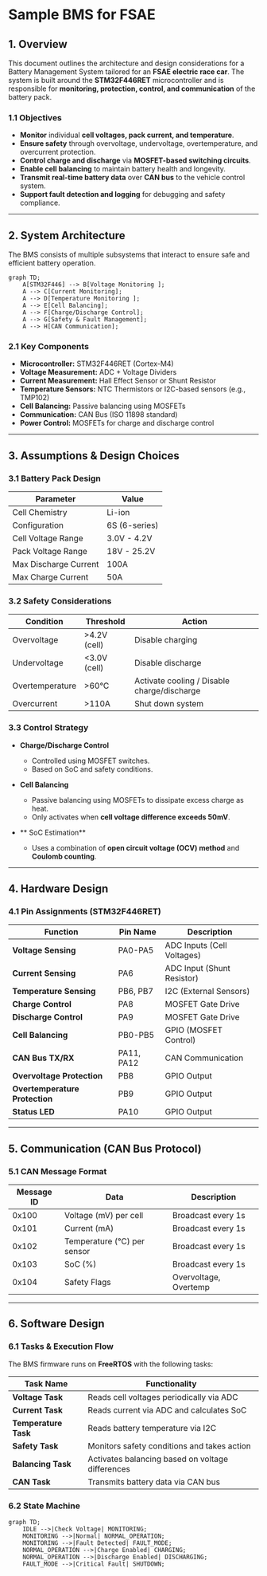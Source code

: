 #  Sample BMS for FSAE

## **1. Overview**
This document outlines the architecture and design considerations for a Battery Management System tailored for an **FSAE electric race car**. The system is built around the **STM32F446RET** microcontroller and is responsible for **monitoring, protection, control, and communication** of the battery pack.

### **1.1 Objectives**
- **Monitor** individual **cell voltages, pack current, and temperature**.
- **Ensure safety** through overvoltage, undervoltage, overtemperature, and overcurrent protection.
- **Control charge and discharge** via **MOSFET-based switching circuits**.
- **Enable cell balancing** to maintain battery health and longevity.
- **Transmit real-time battery data** over **CAN bus** to the vehicle control system.
- **Support fault detection and logging** for debugging and safety compliance.

---

## **2. System Architecture**
The BMS consists of multiple subsystems that interact to ensure safe and efficient battery operation.

```mermaid
graph TD;
    A[STM32F446] --> B[Voltage Monitoring ];
    A --> C[Current Monitoring];
    A --> D[Temperature Monitoring ];
    A --> E[Cell Balancing];
    A --> F[Charge/Discharge Control];
    A --> G[Safety & Fault Management];
    A --> H[CAN Communication];
```

### **2.1 Key Components**
- **Microcontroller:** STM32F446RET (Cortex-M4)
- **Voltage Measurement:** ADC + Voltage Dividers
- **Current Measurement:** Hall Effect Sensor or Shunt Resistor
- **Temperature Sensors:** NTC Thermistors or I2C-based sensors (e.g., TMP102)
- **Cell Balancing:** Passive balancing using MOSFETs
- **Communication:** CAN Bus (ISO 11898 standard)
- **Power Control:** MOSFETs for charge and discharge control

---

## **3. Assumptions & Design Choices**

### **3.1 Battery Pack Design**
| Parameter               | Value |
|------------------------|-------|
| Cell Chemistry         | Li-ion |
| Configuration         | 6S (6-series) |
| Cell Voltage Range     | 3.0V - 4.2V |
| Pack Voltage Range     | 18V - 25.2V |
| Max Discharge Current | 100A |
| Max Charge Current    | 50A |

### **3.2 Safety Considerations**
| Condition          | Threshold  | Action |
|--------------------|------------|---------|
| Overvoltage       | >4.2V (cell) | Disable charging |
| Undervoltage      | <3.0V (cell) | Disable discharge |
| Overtemperature   | >60°C | Activate cooling / Disable charge/discharge |
| Overcurrent       | >110A | Shut down system |

### **3.3 Control Strategy**
- **Charge/Discharge Control**
  - Controlled using MOSFET switches.
  - Based on SoC  and safety conditions.

- **Cell Balancing**
  - Passive balancing using MOSFETs to dissipate excess charge as heat.
  - Only activates when **cell voltage difference exceeds 50mV**.

- ** SoC Estimation**
  - Uses a combination of **open circuit voltage (OCV) method** and **Coulomb counting**.

---

## **4. Hardware Design**

### **4.1 Pin Assignments (STM32F446RET)**
| Function                  | Pin Name    | Description |
|--------------------------|------------|-------------|
| **Voltage Sensing**       | PA0-PA5    | ADC Inputs (Cell Voltages) |
| **Current Sensing**       | PA6        | ADC Input (Shunt Resistor) |
| **Temperature Sensing**   | PB6, PB7   | I2C (External Sensors) |
| **Charge Control**        | PA8        | MOSFET Gate Drive |
| **Discharge Control**     | PA9        | MOSFET Gate Drive |
| **Cell Balancing**        | PB0-PB5    | GPIO (MOSFET Control) |
| **CAN Bus TX/RX**         | PA11, PA12 | CAN Communication |
| **Overvoltage Protection** | PB8        | GPIO Output |
| **Overtemperature Protection** | PB9    | GPIO Output |
| **Status LED**            | PA10       | GPIO Output |

---

## **5. Communication (CAN Bus Protocol)**

### **5.1 CAN Message Format**
| **Message ID** | **Data**                  | **Description** |
|--------------|--------------------------|----------------|
| 0x100       | Voltage (mV) per cell      | Broadcast every 1s |
| 0x101       | Current (mA)               | Broadcast every 1s |
| 0x102       | Temperature (°C) per sensor | Broadcast every 1s |
| 0x103       | SoC (%)                    | Broadcast every 1s |
| 0x104       | Safety Flags               | Overvoltage, Overtemp |

---

## **6. Software Design**

### **6.1 Tasks & Execution Flow**
The BMS firmware runs on **FreeRTOS** with the following tasks:

| Task Name        | Functionality |
|------------------|--------------|
| **Voltage Task** | Reads cell voltages periodically via ADC |
| **Current Task** | Reads current via ADC and calculates SoC |
| **Temperature Task** | Reads battery temperature via I2C |
| **Safety Task** | Monitors safety conditions and takes action |
| **Balancing Task** | Activates balancing based on voltage differences |
| **CAN Task** | Transmits battery data via CAN bus |

### **6.2 State Machine**
```mermaid
graph TD;
    IDLE -->|Check Voltage| MONITORING;
    MONITORING -->|Normal| NORMAL_OPERATION;
    MONITORING -->|Fault Detected| FAULT_MODE;
    NORMAL_OPERATION -->|Charge Enabled| CHARGING;
    NORMAL_OPERATION -->|Discharge Enabled| DISCHARGING;
    FAULT_MODE -->|Critical Fault| SHUTDOWN;
```

